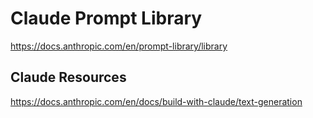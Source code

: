 # Claude Prompt Library

https://docs.anthropic.com/en/prompt-library/library

## Claude Resources

https://docs.anthropic.com/en/docs/build-with-claude/text-generation